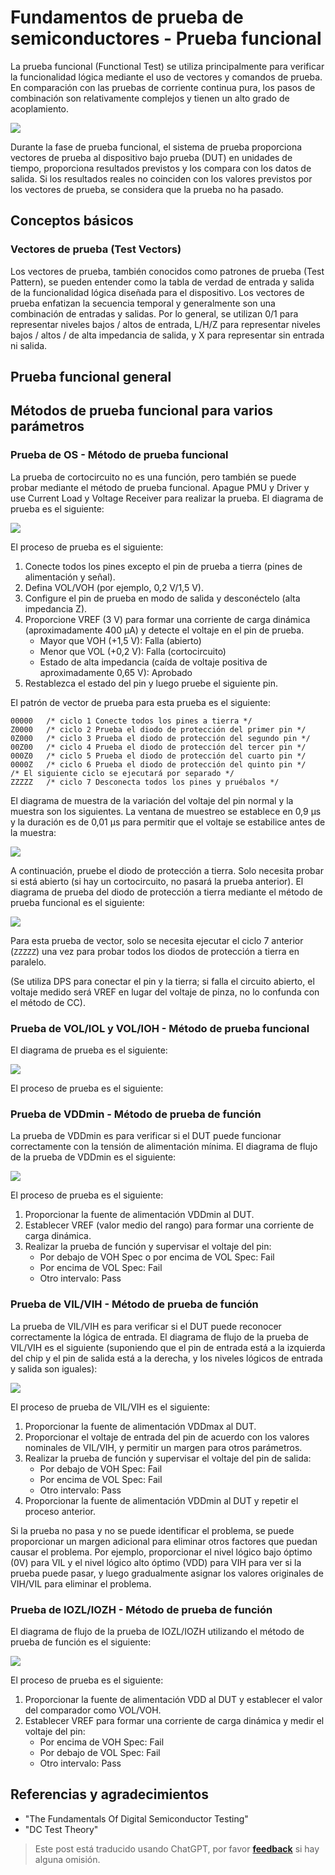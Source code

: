 # Fundamentos de prueba de semiconductores - Prueba funcional

La prueba funcional (Functional Test) se utiliza principalmente para verificar la funcionalidad lógica mediante el uso de vectores y comandos de prueba. En comparación con las pruebas de corriente continua pura, los pasos de combinación son relativamente complejos y tienen un alto grado de acoplamiento.

![](https://f004.backblazeb2.com/file/wiki-media/img/20220807004113.png)

Durante la fase de prueba funcional, el sistema de prueba proporciona vectores de prueba al dispositivo bajo prueba (DUT) en unidades de tiempo, proporciona resultados previstos y los compara con los datos de salida. Si los resultados reales no coinciden con los valores previstos por los vectores de prueba, se considera que la prueba no ha pasado.

## Conceptos básicos

### Vectores de prueba (Test Vectors)

Los vectores de prueba, también conocidos como patrones de prueba (Test Pattern), se pueden entender como la tabla de verdad de entrada y salida de la funcionalidad lógica diseñada para el dispositivo. Los vectores de prueba enfatizan la secuencia temporal y generalmente son una combinación de entradas y salidas. Por lo general, se utilizan 0/1 para representar niveles bajos / altos de entrada, L/H/Z para representar niveles bajos / altos / de alta impedancia de salida, y X para representar sin entrada ni salida.

## Prueba funcional general

## Métodos de prueba funcional para varios parámetros

### Prueba de OS - Método de prueba funcional

La prueba de cortocircuito no es una función, pero también se puede probar mediante el método de prueba funcional. Apague PMU y Driver y use Current Load y Voltage Receiver para realizar la prueba. El diagrama de prueba es el siguiente:

![](https://f004.backblazeb2.com/file/wiki-media/img/20220802192823.png)

El proceso de prueba es el siguiente:

1. Conecte todos los pines excepto el pin de prueba a tierra (pines de alimentación y señal).
2. Defina VOL/VOH (por ejemplo, 0,2 V/1,5 V).
3. Configure el pin de prueba en modo de salida y desconéctelo (alta impedancia Z).
4. Proporcione VREF (3 V) para formar una corriente de carga dinámica (aproximadamente 400 µA) y detecte el voltaje en el pin de prueba.
   - Mayor que VOH (+1,5 V): Falla (abierto)
   - Menor que VOL (+0,2 V): Falla (cortocircuito)
   - Estado de alta impedancia (caída de voltaje positiva de aproximadamente 0,65 V): Aprobado
5. Restablezca el estado del pin y luego pruebe el siguiente pin.

El patrón de vector de prueba para esta prueba es el siguiente:

```
00000   /* ciclo 1 Conecte todos los pines a tierra */
Z0000   /* ciclo 2 Prueba el diodo de protección del primer pin */
0Z000   /* ciclo 3 Prueba el diodo de protección del segundo pin */
00Z00   /* ciclo 4 Prueba el diodo de protección del tercer pin */
000Z0   /* ciclo 5 Prueba el diodo de protección del cuarto pin */
0000Z   /* ciclo 6 Prueba el diodo de protección del quinto pin */
/* El siguiente ciclo se ejecutará por separado */
ZZZZZ   /* ciclo 7 Desconecta todos los pines y pruébalos */
```

El diagrama de muestra de la variación del voltaje del pin normal y la muestra son los siguientes. La ventana de muestreo se establece en 0,9 µs y la duración es de 0,01 µs para permitir que el voltaje se estabilice antes de la muestra:

![](https://f004.backblazeb2.com/file/wiki-media/img/20220803011219.png)

A continuación, pruebe el diodo de protección a tierra. Solo necesita probar si está abierto (si hay un cortocircuito, no pasará la prueba anterior). El diagrama de prueba del diodo de protección a tierra mediante el método de prueba funcional es el siguiente:

![](https://f004.backblazeb2.com/file/wiki-media/img/20220803012747.png)

Para esta prueba de vector, solo se necesita ejecutar el ciclo 7 anterior (`ZZZZZ`) una vez para probar todos los diodos de protección a tierra en paralelo.

(Se utiliza DPS para conectar el pin y la tierra; si falla el circuito abierto, el voltaje medido será VREF en lugar del voltaje de pinza, no lo confunda con el método de CC). 

### Prueba de VOL/IOL y VOL/IOH - Método de prueba funcional

El diagrama de prueba es el siguiente:

![](https://f004.backblazeb2.com/file/wiki-media/img/20220805151754.png)

El proceso de prueba es el siguiente:

### Prueba de VDDmin - Método de prueba de función

La prueba de VDDmin es para verificar si el DUT puede funcionar correctamente con la tensión de alimentación mínima. El diagrama de flujo de la prueba de VDDmin es el siguiente:

![](https://f004.backblazeb2.com/file/wiki-media/img/20220805153515.png)

El proceso de prueba es el siguiente:

1. Proporcionar la fuente de alimentación VDDmin al DUT.
2. Establecer VREF (valor medio del rango) para formar una corriente de carga dinámica.
3. Realizar la prueba de función y supervisar el voltaje del pin:
   - Por debajo de VOH Spec o por encima de VOL Spec: Fail
   - Por encima de VOL Spec: Fail
   - Otro intervalo: Pass

### Prueba de VIL/VIH - Método de prueba de función

La prueba de VIL/VIH es para verificar si el DUT puede reconocer correctamente la lógica de entrada. El diagrama de flujo de la prueba de VIL/VIH es el siguiente (suponiendo que el pin de entrada está a la izquierda del chip y el pin de salida está a la derecha, y los niveles lógicos de entrada y salida son iguales):

![](https://f004.backblazeb2.com/file/wiki-media/img/20220803202212.png)

El proceso de prueba de VIL/VIH es el siguiente:

1. Proporcionar la fuente de alimentación VDDmax al DUT.
2. Proporcionar el voltaje de entrada del pin de acuerdo con los valores nominales de VIL/VIH, y permitir un margen para otros parámetros.
3. Realizar la prueba de función y supervisar el voltaje del pin de salida:
   - Por debajo de VOH Spec: Fail
   - Por encima de VOL Spec: Fail
   - Otro intervalo: Pass
4. Proporcionar la fuente de alimentación VDDmin al DUT y repetir el proceso anterior.

Si la prueba no pasa y no se puede identificar el problema, se puede proporcionar un margen adicional para eliminar otros factores que puedan causar el problema. Por ejemplo, proporcionar el nivel lógico bajo óptimo (0V) para VIL y el nivel lógico alto óptimo (VDD) para VIH para ver si la prueba puede pasar, y luego gradualmente asignar los valores originales de VIH/VIL para eliminar el problema.

### Prueba de IOZL/IOZH - Método de prueba de función

El diagrama de flujo de la prueba de IOZL/IOZH utilizando el método de prueba de función es el siguiente:

![](https://f004.backblazeb2.com/file/wiki-media/img/20220805153515.png)

El proceso de prueba es el siguiente:

1. Proporcionar la fuente de alimentación VDD al DUT y establecer el valor del comparador como VOL/VOH.
2. Establecer VREF para formar una corriente de carga dinámica y medir el voltaje del pin:
   - Por encima de VOH Spec: Fail
   - Por debajo de VOL Spec: Fail
   - Otro intervalo: Pass

## Referencias y agradecimientos

- "The Fundamentals Of Digital Semiconductor Testing"
- "DC Test Theory"

> Este post está traducido usando ChatGPT, por favor [**feedback**](https://github.com/linyuxuanlin/Wiki_MkDocs/issues/new) si hay alguna omisión.
